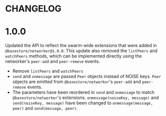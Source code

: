 # CHANGELOG

# 1.0.0
Updated the API to reflect the swarm-wide extensions that were added in `@basestore/networker@1.0.0`. This update also removed
the `listPeers` and `watchPeers` methods, which can be implemented directly using the networker's `peer-add` and `peer-remove` events.

- Remove `listPeers` and `watchPeers`
- `send` and `onmessage` are passed `Peer` objects instead of NOISE keys. `Peer` objects are emitted from `@basestore/networker`'s `peer-add` and `peer-remove` events.
- The parameters have been reordered in `send` and `onmessage` to match `@basestore/networker`'s extensions. `onmessage(noiseKey, message)` and `send(noiseKey, message)` have been changed to `onmessage(message, peer)` and `send(message, peer)`.
